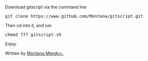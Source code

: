 Download gitscript via the command line 

<pre>git clone https://www.github.com/Montana/gitscript.git</pre>

Then cd into it, and run 

<pre>chmod 777 gitscript.sh</pre> 

Enjoy. 


Written by <a href= "http://www.montanamendy.com">Montana Mendy>.
